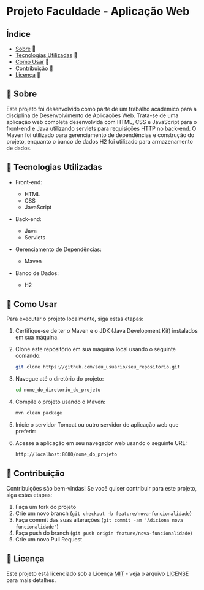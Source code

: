 # Projeto Faculdade - Aplicação Web

## Índice

- [Sobre](#sobre) 📝
- [Tecnologias Utilizadas](#tecnologias-utilizadas) 🔧
- [Como Usar](#como-usar) 🚀
- [Contribuição](#contribuição) 🤝
- [Licença](#licença) 📜

## 📝 Sobre

Este projeto foi desenvolvido como parte de um trabalho acadêmico para a disciplina de Desenvolvimento de Aplicações Web. Trata-se de uma aplicação web completa desenvolvida com HTML, CSS e JavaScript para o front-end e Java utilizando servlets para requisições HTTP no back-end. O Maven foi utilizado para gerenciamento de dependências e construção do projeto, enquanto o banco de dados H2 foi utilizado para armazenamento de dados.

## 🔧 Tecnologias Utilizadas

- Front-end:
  - HTML
  - CSS
  - JavaScript

- Back-end:
  - Java
  - Servlets

- Gerenciamento de Dependências:
  - Maven

- Banco de Dados:
  - H2

## 🚀 Como Usar

Para executar o projeto localmente, siga estas etapas:

1. Certifique-se de ter o Maven e o JDK (Java Development Kit) instalados em sua máquina.

2. Clone este repositório em sua máquina local usando o seguinte comando:
   ```bash
   git clone https://github.com/seu_usuario/seu_repositorio.git

3. Navegue até o diretório do projeto:
    ```bash
    cd nome_do_diretorio_do_projeto

4. Compile o projeto usando o Maven:
    ```bash
    mvn clean package

5. Inicie o servidor Tomcat ou outro servidor de aplicação web que preferir:

6. Acesse a aplicação em seu navegador web usando o seguinte URL:
    ```bash
    http://localhost:8080/nome_do_projeto

## 🤝 Contribuição

Contribuições são bem-vindas! Se você quiser contribuir para este projeto, siga estas etapas:

1. Faça um fork do projeto
2. Crie um novo branch (`git checkout -b feature/nova-funcionalidade`)
3. Faça commit das suas alterações (`git commit -am 'Adiciona nova funcionalidade'`)
4. Faça push do branch (`git push origin feature/nova-funcionalidade`)
5. Crie um novo Pull Request

## 📜 Licença

Este projeto está licenciado sob a Licença [MIT](https://opensource.org/licenses/MIT) - veja o arquivo [LICENSE](LICENSE) para mais detalhes.